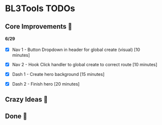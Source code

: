 # BL3Tools TODOs


## Core Improvements :round_pushpin:
#### 6/29
- [x] Nav 1 - Button Dropdown in header for global create (visual) [10 minutes]
- [x] Nav 2 - Hook Click handler to global create to correct route [10 minutes]

- [x] Dash 1 - Create hero background [15 minutes]
- [x] Dash 2 - Finish hero [20 minutes]


## Crazy Ideas :tada:

## Done :checkered_flag:


